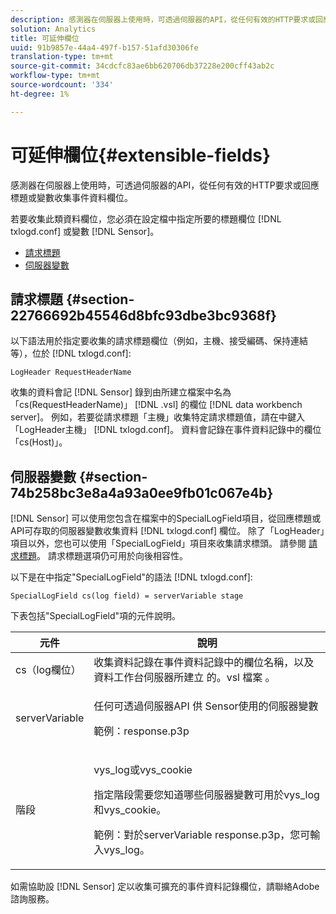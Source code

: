 ```yaml
---
description: 感測器在伺服器上使用時，可透過伺服器的API，從任何有效的HTTP要求或回應標題或變數收集事件資料欄位。
solution: Analytics
title: 可延伸欄位
uuid: 91b9857e-44a4-497f-b157-51afd30306fe
translation-type: tm+mt
source-git-commit: 34cdcfc83ae6bb620706db37228e200cff43ab2c
workflow-type: tm+mt
source-wordcount: '334'
ht-degree: 1%

---
```



# 可延伸欄位{#extensible-fields}

感測器在伺服器上使用時，可透過伺服器的API，從任何有效的HTTP要求或回應標題或變數收集事件資料欄位。

若要收集此類資料欄位，您必須在設定檔中指定所要的標題欄位 [!DNL txlogd.conf] 或變數 [!DNL Sensor]。

* [請求標題](../../../home/c-snsr-ovrvw/c-evnt-data-rcd-flds/c-ex-flds.md#section-22766692b45546d8bfc93dbe3bc9368f)
* [伺服器變數](../../../home/c-snsr-ovrvw/c-evnt-data-rcd-flds/c-ex-flds.md#section-74b258bc3e8a4a93a0ee9fb01c067e4b)

## 請求標題 {#section-22766692b45546d8bfc93dbe3bc9368f}

以下語法用於指定要收集的請求標題欄位（例如，主機、接受編碼、保持連結等），位於 [!DNL txlogd.conf]:

```
LogHeader RequestHeaderName
```

收集的資料會記 [!DNL Sensor] 錄到由所建立檔案中名為「cs(RequestHeaderName)」 [!DNL .vsl] 的欄位 [!DNL data workbench server]。 例如，若要從請求標題「主機」收集特定請求標題值，請在中鍵入「LogHeader主機」 [!DNL txlogd.conf]。 資料會記錄在事件資料記錄中的欄位「cs(Host)」。

## 伺服器變數 {#section-74b258bc3e8a4a93a0ee9fb01c067e4b}

[!DNL Sensor] 可以使用您包含在檔案中的SpecialLogField項目，從回應標題或API可存取的伺服器變數收集資料 [!DNL txlogd.conf] 欄位。 除了「LogHeader」項目以外，您也可以使用「SpecialLogField」項目來收集請求標頭。 請參閱 [請求標題](../../../home/c-snsr-ovrvw/c-evnt-data-rcd-flds/c-ex-flds.md#section-22766692b45546d8bfc93dbe3bc9368f)。 請求標題選項仍可用於向後相容性。

以下是在中指定&quot;SpecialLogField&quot;的語法 [!DNL txlogd.conf]:

```
SpecialLogField cs(log field) = serverVariable stage
```

下表包括&quot;SpecialLogField&quot;項的元件說明。

<table id="table_053D5F34D56E4B15A85CA3B4FAD6E1B1"> 
 <thead> 
  <tr> 
   <th colname="col1" class="entry"> 元件 </th> 
   <th colname="col2" class="entry"> 說明 </th> 
  </tr> 
 </thead>
 <tbody> 
  <tr> 
   <td colname="col1"> cs（log欄位） </td> 
   <td colname="col2"> 收集資料記錄在事件資料記錄中的欄位名稱，以及資料工作台伺服器所建立 <span class="filepath"></span> 的。vsl <span class="keyword"> 檔案 </span>。 </td> 
  </tr> 
  <tr> 
   <td colname="col1"> serverVariable </td> 
   <td colname="col2"> <p>任何可透過伺服器API <span class="wintitle"> 供 </span> Sensor使用的伺服器變數 </p> <p>範例：response.p3p </p> </td> 
  </tr> 
  <tr> 
   <td colname="col1"> 階段 </td> 
   <td colname="col2"> <p>vys_log或vys_cookie </p> <p>指定階段需要您知道哪些伺服器變數可用於vys_log和vys_cookie。 </p> <p>範例：對於serverVariable response.p3p，您可輸入vys_log。 </p> </td> 
  </tr> 
 </tbody> 
</table>

如需協助設 [!DNL Sensor] 定以收集可擴充的事件資料記錄欄位，請聯絡Adobe諮詢服務。
